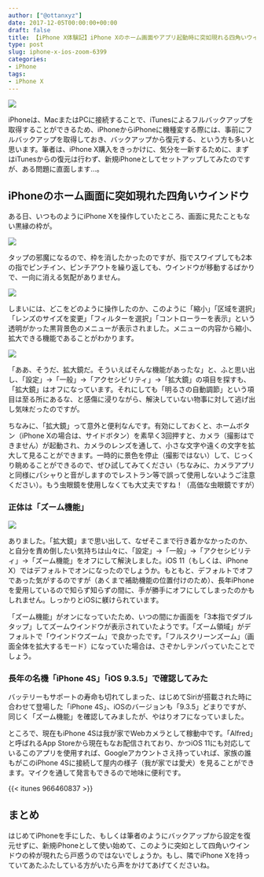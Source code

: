 ```yaml
---
author: ["@ottanxyz"]
date: 2017-12-05T00:00:00+00:00
draft: false
title: 【iPhone X体験記】iPhone Xのホーム画面やアプリ起動時に突如現れる四角いウインドウの正体は？！
type: post
slug: iphone-x-ios-zoom-6399
categories:
- iPhone
tags:
- iPhone X
---
```


![](171205-5a269afb55a5f.jpg)

iPhoneは、MacまたはPCに接続することで、iTunesによるフルバックアップを取得することができるため、iPhoneからiPhoneに機種変する際には、事前にフルバックアップを取得しておき、バックアップから復元する、という方も多いと思います。筆者は、iPhone X購入をきっかけに、気分を一新するために、まずはiTunesからの復元は行わず、新規iPhoneとしてセットアップしてみたのですが、ある問題に直面します…。

## iPhoneのホーム画面に突如現れた四角いウインドウ

ある日、いつものようにiPhone Xを操作していたところ、画面に見たこともない黒縁の枠が。

![](171205-5a269b03ad134.jpeg)

タップの邪魔になるので、枠を消したかったのですが、指でスワイプしても2本の指でピンチイン、ピンチアウトを繰り返しても、ウインドウが移動するばかりで、一向に消える気配がありません。

![](171205-5a269b0a29fdf.jpeg)

しまいには、どこをどのように操作したのか、このように「縮小」「区域を選択」「レンズのサイズを変更」「フィルターを選択」「コントローラーを表示」という透明がかった黒背景色のメニューが表示されました。メニューの内容から縮小、拡大できる機能であることがわかります。

![](171205-5a269c7a3a838.jpeg)

「ああ、そうだ、拡大鏡だ。そういえばそんな機能があったな」と、ふと思い出し、「設定」→「一般」→「アクセシビリティ」→「拡大鏡」の項目を探すも、「拡大鏡」はオフになっています。それにしても「明るさの自動調節」という項目は至る所にあるな、と感傷に浸りながら、解決していない物事に対して逃げ出し気味だったのですが。

ちなみに、「拡大鏡」って意外と便利なんです。有効にしておくと、ホームボタン（iPhone Xの場合は、サイドボタン）を素早く3回押すと、カメラ（撮影はできません）が起動され、カメラのレンズを通して、小さな文字や遠くの文字を拡大して見ることができます。一時的に景色を停止（撮影ではない）して、じっくり眺めることができるので、ぜひ試してみてください（ちなみに、カメラアプリと同様にパシャりと音がしますのでレストラン等で誤って使用しないようご注意ください）。もう虫眼鏡を使用しなくても大丈夫ですね！（高価な虫眼鏡ですが）

### 正体は「ズーム機能」

![](171205-5a269b10449ef.jpeg)

ありました。「拡大鏡」まで思い出して、なぜそこまで行き着かなかったのか、と自分を責め倒したい気持ちは山々に、「設定」→「一般」→「アクセシビリティ」→「ズーム機能」をオフにして解決しました。iOS 11（もしくは、iPhone X）ではデフォルトでオンになったのでしょうか。もともと、デフォルトでオフであった気がするのですが（あくまで補助機能の位置付けのため）、長年iPhoneを愛用しているので知らず知らずの間に、手が勝手にオフにしてしまったのかもしれません。しっかりとiOSに躾けられています。

「ズーム機能」がオンになっていたため、いつの間にか画面を「3本指でダブルタップ」してズームウインドウが表示されていたようです。「ズーム領域」がデフォルトで「ウインドウズーム」で良かったです。「フルスクリーンズーム」（画面全体を拡大するモード）になっていた場合は、さぞかしテンパっていたことでしょう。

### 長年の名機「iPhone 4S」「iOS 9.3.5」で確認してみた

バッテリーもサポートの寿命も切れてしまった、はじめてSiriが搭載された時に合わせて登場した「iPhone 4S」、iOSのバージョンも「9.3.5」どまりですが、同じく「ズーム機能」を確認してみましたが、やはりオフになっていました。

ところで、現在もiPhone 4Sは我が家でWebカメラとして稼動中です。「Alfred」と呼ばれるApp Storeから現在もなお配信されており、かつiOS 11にも対応しているこのアプリを使用すれば、Googleアカウントさえ持っていれば、家族の誰もがこのiPhone 4Sに接続して屋内の様子（我が家では愛犬）を見ることができます。マイクを通して発言もできるので地味に便利です。

{{< itunes 966460837 >}}

## まとめ

はじめてiPhoneを手にした、もしくは筆者のようにバックアップから設定を復元せずに、新規iPhoneとして使い始めて、このように突如として四角いウインドウの枠が現れたら戸惑うのではないでしょうか。もし、隣でiPhone Xを持っていてあたふたしている方がいたら声をかけてあげてくださいね。
